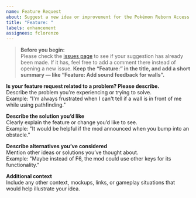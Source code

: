 ```yaml
---
name: Feature Request
about: Suggest a new idea or improvement for the Pokémon Reborn Access mod
title: "Feature: "
labels: enhancement
assignees: fclorenzo
---
```


> **Before you begin:**  
> Please check the [issues page](https://github.com/fclorenzo/pkreborn-access/issues) to see if your suggestion has already been made. If it has, feel free to add a comment there instead of opening a new issue.
> **Keep the “Feature:” in the title, and add a short summary — like “Feature: Add sound feedback for walls”.**

**Is your feature request related to a problem? Please describe.**  
Describe the problem you're experiencing or trying to solve.  
Example: "I'm always frustrated when I can't tell if a wall is in front of me while using pathfinding."

**Describe the solution you’d like**  
Clearly explain the feature or change you’d like to see.  
Example: "It would be helpful if the mod announced when you bump into an obstacle."

**Describe alternatives you’ve considered**  
Mention other ideas or solutions you’ve thought about.  
Example: "Maybe instead of F6, the mod could use other keys for its functionality."

**Additional context**  
Include any other context, mockups, links, or gameplay situations that would help illustrate your idea.
